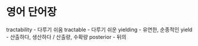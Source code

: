 # 영어 단어장

tractability - 다루기 쉬움
tractable - 다루기 쉬운
yielding - 유연한, 순종적인
yield - 산출하다, 생산하다 / 산출량, 수확량
posterior - 뒤의
